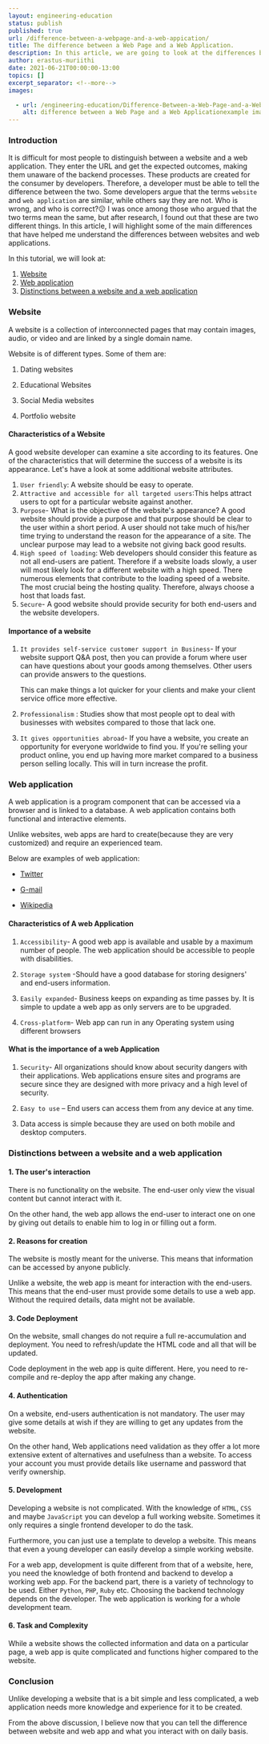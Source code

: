 ```yaml
---
layout: engineering-education
status: publish
published: true
url: /difference-between-a-webpage-and-a-web-appication/
title: The difference between a Web Page and a Web Application.
description: In this article, we are going to look at the differences between Web page and a Website in backend development. It is difficult for a user to distinguish between a website and a web application. They enter the URL and get the expected outcomes.Getting the results of what they are searching for is what matters to the end-user. How they get the results is not their business.
author: erastus-muriithi
date: 2021-06-21T00:00:00-13:00
topics: []
excerpt_separator: <!--more-->
images:

  - url: /engineering-education/Difference-Between-a-Web-Page-and-a-Web-Appication/hero.png
    alt: difference between a Web Page and a Web Applicationexample image
---
```


### Introduction
It is difficult for most people to distinguish between a website and a web application. They enter the URL and get the expected outcomes, making them unaware of the backend processes.
These products are created for the consumer by developers. Therefore, a developer must be able to tell the difference between the two. 
Some developers argue that the terms `website` and `web application` are similar, while others say they are not. Who is wrong, and who is correct?😕
I was once among those who argued that the two terms mean the same, but after research, I found out that these are two different things. 
In this article, I will highlight some of the main differences that have helped me understand the differences between websites and web applications.

In this tutorial, we will look at:
1. [Website](#website)
2. [Web application](#web-application)
3. [Distinctions between a website and a web application](#distinctions-between-a-website-and-a-web-application)

### Website

A website is a collection of interconnected pages that may contain images, audio, or video and are linked by a single domain name.

Website is of different types. Some of them are:

1. Dating websites

2. Educational Websites

3. Social Media websites

4. Portfolio website

#### Characteristics of a Website
A good website developer can examine a site according to its features. One of the characteristics that will determine the success of a website is its appearance. Let's have a look at some additional website attributes.
1. `User friendly`: A website should be easy to operate.
2. `Attractive and accessible for all targeted users`:This helps attract users to opt for a particular website against another. 
3. ``Purpose``- What is the objective of the website's appearance? A good website should provide a purpose and that purpose should be clear to the user within a short period. A user should not take much of his/her time trying to understand the reason for the appearance of a site.
   The unclear purpose may lead to a website not giving back good results.
4. `High speed of loading`: Web developers should consider this feature as not all end-users are patient. Therefore if a website loads slowly, a user will most likely look for a different website with a high speed. There numerous elements that contribute to the loading speed of a website. The most crucial being the hosting quality. Therefore, always choose a host that loads fast.
5. `Secure`- A good website should provide security for both end-users and the website developers.

#### Importance of a website

1. ``It provides self-service customer support in Business``- If your website support Q&A post, then you can provide a forum where user can have questions about your goods among themselves. Other users can provide answers to the questions.

   This can make things a lot quicker for your clients and make your client service office more effective.

2. `Professionalism` : Studies show that most people opt to deal with businesses with websites compared to those that lack one. 

3. ``It gives opportunities abroad``- If you have a website, you create an opportunity for everyone worldwide to find you. If you're selling your product online, you end up having more market compared to a business person selling locally. This will in turn increase the profit. 

### Web application

A web application is a program component that can be accessed via a browser and is linked to a database. A web application contains both functional and interactive elements.

Unlike websites, web apps are hard to create(because they are very customized) and require an experienced team.

Below are examples of web application:

- [Twitter](https://twitter.com/?lang=en)

- [G-mail](https://mail.google.com/)

- [Wikipedia](https://www.wikipedia.org/)

#### Characteristics of A web Application

1. ``Accessibility``- A good web app is available and usable by a maximum number of people. The web application should be accessible to people with disabilities.

2. ``Storage system`` -Should have a good database for storing designers' and end-users information.

3. ``Easily expanded``- Business keeps on expanding as time passes by. It is simple to update a web app as only servers are to be upgraded.

4. `Cross-platform`- Web app can run in any Operating system using different browsers

#### What is the importance of a web Application

1. `Security`- All organizations should know about security dangers with their applications. Web applications ensure sites and programs are secure since they are designed with more privacy and a high level of security. 

 2.  ``Easy to use`` – End users can access them from any device at any time. 

3.  Data access is simple because they are used on both mobile and desktop computers. 

### Distinctions between a website and a web application

#### 1. The user's interaction

There is no functionality on the website. The end-user only view the visual content but cannot interact with it. 

On the other hand, the web app allows the end-user to interact one on one by giving out details to enable him to log in or filling out a form.

#### 2. Reasons for creation

 The website is mostly meant for the universe. This means that information can be accessed by anyone publicly.

Unlike a website, the web app is meant for interaction with the end-users. This means that the end-user must provide some details to use a web app. Without the required details, data might not be available.

#### 3. Code Deployment

On the website, small changes do not require a full re-accumulation and deployment. You need to refresh/update the HTML code and all that will be updated. 

Code deployment in the web app is quite different. Here, you need to re-compile and re-deploy the app after making any change.

#### 4. Authentication

On a website, end-users authentication is not mandatory. The user may give some details at wish if they are willing to get any updates from the website.

 On the other hand, Web applications need validation as they offer a lot more extensive extent of alternatives and usefulness than a website. To access your account you must provide details like username and password that verify ownership.

#### 5. Development

Developing a website is not complicated. With the knowledge of `HTML`, `CSS` and maybe `JavaScript` you can develop a full working website. Sometimes it only requires a single frontend developer to do the task.

Furthermore, you can just use a template to develop a website. This means that even a young developer can easily develop a simple working website.

For a web app, development is quite different from that of a website, here, you need the knowledge of both frontend and backend to develop a working web app. For the backend part, there is a variety of technology to be used. Either ``Python``, `PHP`, `Ruby` etc. Choosing the backend technology depends on the developer. The web application is working for a whole development team.  

#### 6. Task and Complexity

While a website shows the collected information and data on a particular page, a web app is quite complicated and functions higher compared to the website.

### Conclusion

Unlike developing a website that is a bit simple and less complicated, a web application needs more knowledge and experience for it to be created.

From the above discussion, I believe now that you can tell the difference between website and web app and what you interact with on daily basis.
